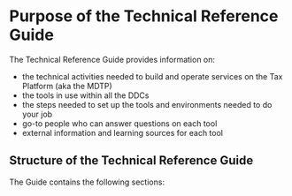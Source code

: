 # Purpose of the Technical Reference Guide
The Technical Reference Guide provides information on:

- the technical activities needed to build and operate services on the Tax Platform (aka the MDTP)
- the tools in use within all the DDCs
- the steps needed to set up the tools and environments needed to do your job
- go-to people who can answer questions on each tool
- external information and learning sources for each tool

## Structure of the Technical Reference Guide
The Guide contains the following sections:
